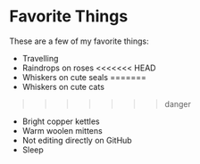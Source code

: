 # Favorite Things

These are a few of my favorite things:

- Travelling
- Raindrops on roses
<<<<<<< HEAD
- Whiskers on cute seals
=======
- Whiskers on cute cats
>>>>>>> danger
- Bright copper kettles
- Warm woolen mittens
- Not editing directly on GitHub
- Sleep
